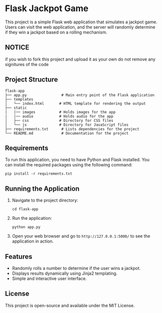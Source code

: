 # Flask Jackpot Game

This project is a simple Flask web application that simulates a jackpot game. Users can visit the web application, and the server will randomly determine if they win a jackpot based on a rolling mechanism.
## NOTICE ##
if you wish to fork this project and upload it as your own do not remove any signitures of the code 
## Project Structure

```
flask-app
├── app.py                # Main entry point of the Flask application
├── templates
│   └── index.html       # HTML template for rendering the output
├── static
|   |── images           # Holds images for the app
|   |── audio            # Holds audio for the app
│   ├── css              # Directory for CSS files
│   └── js               # Directory for JavaScript files
├── requirements.txt      # Lists dependencies for the project
└── README.md             # Documentation for the project
```

## Requirements

To run this application, you need to have Python and Flask installed. You can install the required packages using the following command:

```
pip install -r requirements.txt
```

## Running the Application

1. Navigate to the project directory:

   ```
   cd flask-app
   ```

2. Run the application:

   ```
   python app.py
   ```

3. Open your web browser and go to `http://127.0.0.1:5000/` to see the application in action.

## Features

- Randomly rolls a number to determine if the user wins a jackpot.
- Displays results dynamically using Jinja2 templating.
- Simple and interactive user interface.

## License

This project is open-source and available under the MIT License.
